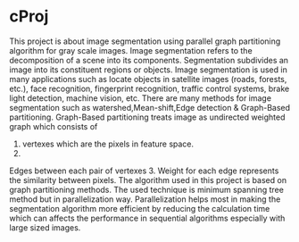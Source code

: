 cProj
=====
This project is about image segmentation using parallel graph partitioning algorithm for gray scale
images.
Image segmentation refers to the decomposition of a scene into its components. Segmentation
subdivides an image into its constituent regions or objects. Image segmentation is used in many
applications such as locate objects in satellite images (roads, forests, etc.), face recognition, fingerprint
recognition, traffic control systems, brake light detection, machine vision, etc.
There are many methods for image segmentation such as watershed,Mean-shift,Edge detection &
Graph-Based partitioning. Graph-Based partitioning treats image as undirected weighted graph which
consists of
1. vertexes which are the pixels in feature space.
2.
Edges between each pair of vertexes
3. Weight for each edge represents the similarity between pixels.
The algorithm used in this project is based on graph partitioning methods. The used technique is
minimum spanning tree method but in parallelization way.
Parallelization helps most in making the segmentation algorithm more efficient by reducing the
calculation time which can affects the performance in sequential algorithms especially with large sized
images.
